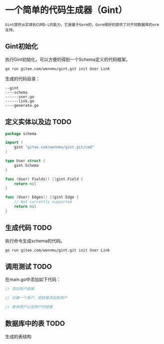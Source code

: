 
# 一个简单的代码生成器（Gint）

    Gint提供从实体到CURD-L的能力，它是基于Gorm的，Gorm很好的提供了对不同数据库的orm支持。

## Gint初始化

执行Gint初始化，可以方便的得到一个Schema定义的代码框架。

```shell
go run gitee.com/wennmu/gint.git init User Link
```

生成的代码目录：

```shell
--gint
----schema
------user.go
------link.go
----generate.go
```

## 定义实体以及边 TODO

```go
package schema

import (
    gint "gitee.com/wennmu/gint.git/cmd"
)

type User struct {
	gint.Schema
}

func (User) Fields() []gint.Field {
	return nil
}

func (User) Edges() []gint.Edge {
    // Not currently supported
	return nil
}

```

## 生成代码 TODO

执行命令生成schema的代码。

```shell
go run gitee.com/wennmu/gint.git init User Link
```

## 调用测试 TODO

在main.go中添加如下代码：

```go
// 添加用户链接

// 创建一个用户，把链接添加到用户

// 查询用户以及用户的链接

```

## 数据库中的表 TODO

生成的表结构
